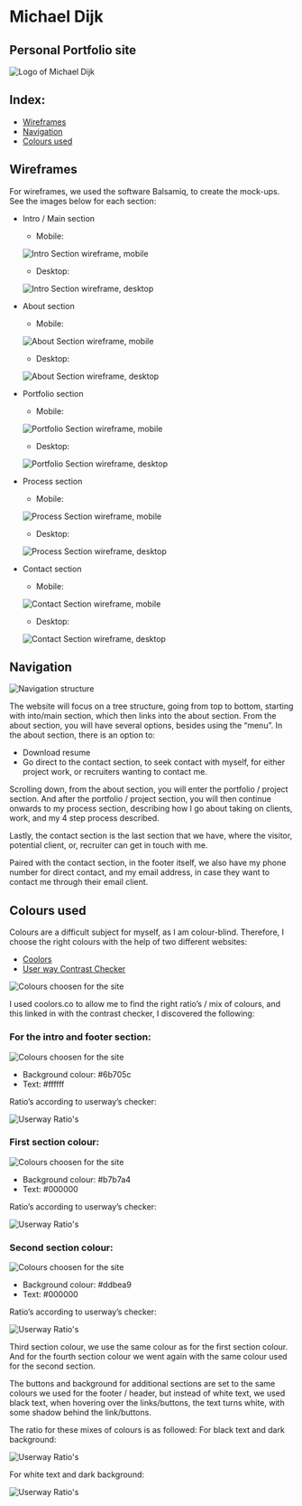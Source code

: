 # Michael Dijk
## Personal Portfolio site

![Logo of Michael Dijk](https://github.com/michaeldijk/ms1/blob/master/readmefiles/logo.PNG)

## Index:
* [Wireframes](https://github.com/michaeldijk/ms1/blob/master/wireframesnavigationcoloursreadme.md#wireframes)
* [Navigation](https://github.com/michaeldijk/ms1/blob/master/wireframesnavigationcoloursreadme.md#navigation)
* [Colours used](https://github.com/michaeldijk/ms1/blob/master/wireframesnavigationcoloursreadme.md#colours-used)

## Wireframes
For wireframes, we used the software Balsamiq, to create the mock-ups. See the images below for each section:
* Intro / Main section
	* Mobile:
	
	![Intro Section wireframe, mobile](https://github.com/michaeldijk/ms1/blob/master/readmefiles/wireframe_intro_mobile.PNG)
	* Desktop:
	
	![Intro Section wireframe, desktop](https://github.com/michaeldijk/ms1/blob/master/readmefiles/wireframe_intro_desktop.PNG)
* About section
	* Mobile:
	
	![About Section wireframe, mobile](https://github.com/michaeldijk/ms1/blob/master/readmefiles/wireframe_about_mobile.PNG)
	* Desktop:
	
	![About Section wireframe, desktop](https://github.com/michaeldijk/ms1/blob/master/readmefiles/wireframe_about_desktop.PNG)
* Portfolio section
	* Mobile:
	
	![Portfolio Section wireframe, mobile](https://github.com/michaeldijk/ms1/blob/master/readmefiles/wireframe_portfolio_mobile.PNG)
	* Desktop:
	
	![Portfolio Section wireframe, desktop](https://github.com/michaeldijk/ms1/blob/master/readmefiles/wireframe_portfolio_desktop.PNG)
* Process section
	* Mobile:
	
	![Process Section wireframe, mobile](https://github.com/michaeldijk/ms1/blob/master/readmefiles/wireframe_process_mobile.PNG)
	* Desktop:
	
	![Process Section wireframe, desktop](https://github.com/michaeldijk/ms1/blob/master/readmefiles/wireframe_process_desktop.PNG)
* Contact section
	* Mobile:
	
	![Contact Section wireframe, mobile](https://github.com/michaeldijk/ms1/blob/master/readmefiles/wireframe_contact_mobile.PNG)
	* Desktop:
	
	![Contact Section wireframe, desktop](https://github.com/michaeldijk/ms1/blob/master/readmefiles/wireframe_contact_desktop.PNG)

## Navigation
![Navigation structure](https://github.com/michaeldijk/ms1/blob/master/readmefiles/navigation.PNG)

The website will focus on a tree structure, going from top to bottom, starting with into/main section, which then links into the about section.
From the about section, you will have several options, besides using the “menu”.
In the about section, there is an option to:
* Download resume
* Go direct to the contact section, to seek contact with myself, for either project work, or recruiters wanting to contact me.

Scrolling down, from the about section, you will enter the portfolio / project section. And after the portfolio / project section, you will then continue onwards to my process section, describing how I go about taking on clients, work, and my 4 step process described.

Lastly, the contact section is the last section that we have, where the visitor, potential client, or, recruiter can get in touch with me.

Paired with the contact section, in the footer itself, we also have my phone number for direct contact, and my email address, in case they want to contact me through their email client.

## Colours used
Colours are a difficult subject for myself, as I am colour-blind. Therefore, I choose the right colours with the help of two different websites:
* [Coolors](https://coolors.co)
* [User way Contrast Checker](https://userway.org/contrast/000000/ffffff)

![Colours choosen for the site](https://github.com/michaeldijk/ms1/blob/master/readmefiles/colours.PNG)

I used coolors.co to allow me to find the right ratio’s / mix of colours, and this linked in with the contrast checker, I discovered the following:

### For the intro and footer section:

![Colours choosen for the site](https://github.com/michaeldijk/ms1/blob/master/readmefiles/intro_colour.PNG)
* Background colour: #6b705c
* Text: #ffffff

Ratio’s according to userway’s checker:

![Userway Ratio's](https://github.com/michaeldijk/ms1/blob/master/readmefiles/intro_ratio.PNG)

### First section colour:

![Colours choosen for the site](https://github.com/michaeldijk/ms1/blob/master/readmefiles/first_section_colour.PNG)
* Background colour: #b7b7a4
* Text: #000000

Ratio’s according to userway’s checker:

![Userway Ratio's](https://github.com/michaeldijk/ms1/blob/master/readmefiles/first_section_ratio.PNG)

### Second section colour:

![Colours choosen for the site](https://github.com/michaeldijk/ms1/blob/master/readmefiles/second_section_colour.PNG)
* Background colour: #ddbea9
* Text: #000000

Ratio’s according to userway’s checker:

![Userway Ratio's](https://github.com/michaeldijk/ms1/blob/master/readmefiles/second_section_ratio.PNG)

Third section colour, we use the same colour as for the first section colour. And for the fourth section colour we went again with the same colour used for the second section.

The buttons and background for additional sections are set to the same colours we used for the footer / header, but instead of white text, we used black text, when hovering over the links/buttons, the text turns white, with some shadow behind the link/buttons.

The ratio for these mixes of colours is as followed:
For black text and dark background:

![Userway Ratio's](https://github.com/michaeldijk/ms1/blob/master/readmefiles/black_dark_ratio.PNG)

For white text and dark background:

![Userway Ratio's](https://github.com/michaeldijk/ms1/blob/master/readmefiles/white_dark_ratio.PNG)